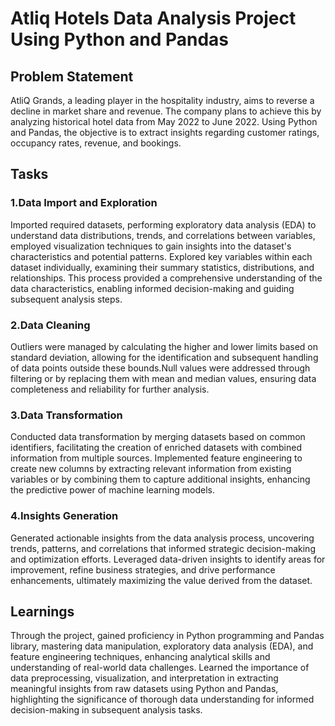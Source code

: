 # Atliq Hotels Data Analysis Project Using Python and Pandas

## Problem Statement 

AtliQ Grands, a leading player in the hospitality industry, aims to reverse a decline in market share and revenue. The company plans to achieve this by analyzing historical hotel data from May 2022 to June 2022. Using Python and Pandas, the objective is to extract insights regarding customer ratings, occupancy rates, revenue, and bookings.

## Tasks

### 1.Data Import and Exploration

Imported required datasets, performing exploratory data analysis (EDA) to understand data distributions, trends, and correlations between variables, employed visualization techniques to gain insights into the dataset's characteristics and potential patterns. Explored key variables within each dataset individually, examining their summary statistics, distributions, and relationships. This process provided a comprehensive understanding of the data characteristics, enabling informed decision-making and guiding subsequent analysis steps.

### 2.Data Cleaning
Outliers were managed by calculating the higher and lower limits based on standard deviation, allowing for the identification and subsequent handling of data points outside these bounds.Null values were addressed through filtering or by replacing them with mean and median values, ensuring data completeness and reliability for further analysis.

### 3.Data Transformation
Conducted data transformation by merging datasets based on common identifiers, facilitating the creation of enriched datasets with combined information from multiple sources.
Implemented feature engineering to create new columns by extracting relevant information from existing variables or by combining them to capture additional insights, enhancing the predictive power of machine learning models.

### 4.Insights Generation
Generated actionable insights from the data analysis process, uncovering trends, patterns, and correlations that informed strategic decision-making and optimization efforts.
Leveraged data-driven insights to identify areas for improvement, refine business strategies, and drive performance enhancements, ultimately maximizing the value derived from the dataset.


## Learnings

Through the project, gained proficiency in Python programming and Pandas library, mastering data manipulation, exploratory data analysis (EDA), and feature engineering techniques, enhancing analytical skills and understanding of real-world data challenges.
Learned the importance of data preprocessing, visualization, and interpretation in extracting meaningful insights from raw datasets using Python and Pandas, highlighting the significance of thorough data understanding for informed decision-making in subsequent analysis tasks.










